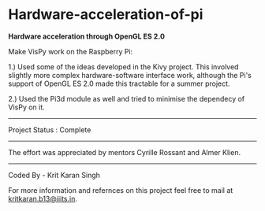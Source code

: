 # Hardware-acceleration-of-pi


<b>Hardware acceleration through OpenGL ES 2.0 </b>

Make VisPy work on the Raspberry Pi:


1.) Used some of the ideas developed in the Kivy project. This involved slightly more complex hardware-software      interface work, although the Pi's support of OpenGL ES 2.0 made this tractable for a summer project.

2.) Used the Pi3d module as well and tried to minimise the dependecy of VisPy on it.
 
-----------------------------

Project Status :  Complete

-----------------------------

The effort was appreciated by mentors Cyrille Rossant and Almer Klien.

----------------------------

Coded By - Krit Karan Singh

For more information and refernces on this project feel free to mail at kritkaran.b13@iiits.in.
 
